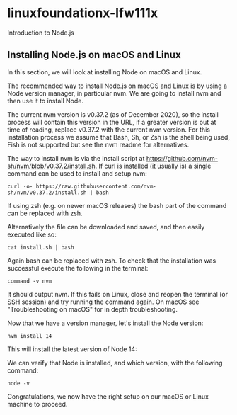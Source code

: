 # linuxfoundationx-lfw111x
Introduction to Node.js

## Installing Node.js on macOS and Linux
In this section, we will look at installing Node on macOS and Linux. 

The recommended way to install Node.js on macOS and Linux is by using a Node version manager, in particular nvm. We are going to install nvm and then use it to install Node.

The current nvm version is v0.37.2 (as of December 2020), so the install process will contain this version in the URL, if a greater version is out at time of reading, replace v0.37.2 with the current nvm version. For this installation process we assume that Bash, Sh, or Zsh is the shell being used, Fish is not supported but see the nvm readme for alternatives.

The way to install nvm is via the install script at https://github.com/nvm-sh/nvm/blob/v0.37.2/install.sh. If curl is installed (it usually is) a single command can be used to install and setup nvm:

``curl -o- https://raw.githubusercontent.com/nvm-sh/nvm/v0.37.2/install.sh | bash``

If using zsh (e.g. on newer macOS releases) the bash part of the command can be replaced with zsh.

Alternatively the file can be downloaded and saved, and then easily executed like so:

``cat install.sh | bash``

Again bash can be replaced with zsh. To check that the installation was successful execute the following in the terminal:

``command -v nvm``

It should output nvm. If this fails on Linux, close and reopen the terminal (or SSH session) and try running the command again. On macOS see "Troubleshooting on macOS" for in depth troubleshooting.

Now that we have a version manager, let's install the Node version:

``nvm install 14``

This will install the latest version of Node 14:

We can verify that Node is installed, and which version, with the following command:

``node -v``

Congratulations, we now have the right setup on our macOS or Linux machine to proceed.
